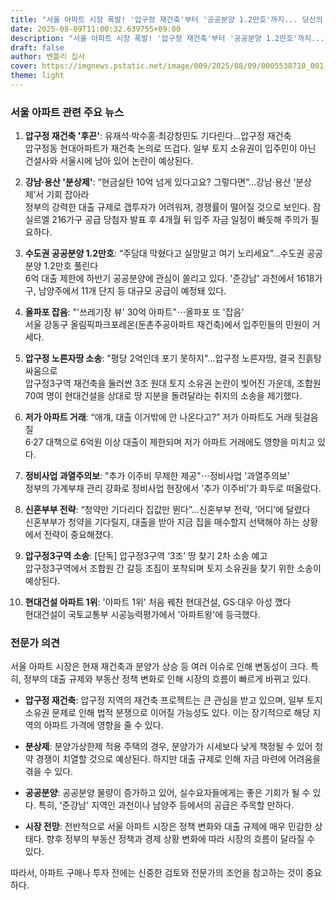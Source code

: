 ```yaml
---
title: "서울 아파트 시장 폭발! '압구정 재건축'부터 '공공분양 1.2만호'까지... 당신의 돈줄을 잡아라!"
date: 2025-08-09T11:00:32.639755+09:00
description: "서울 아파트 시장 폭발! '압구정 재건축'부터 '공공분양 1.2만호'까지... 당신의 돈줄을 잡아라!"
draft: false
author: 벤틀리 집사
cover: https://imgnews.pstatic.net/image/009/2025/08/09/0005538710_001_20250809094912734.jpg?type=nf142_103
theme: light
---
```


### 서울 아파트 관련 주요 뉴스

1. **압구정 재건축 '후끈'**: 유재석·박수홍·최강창민도 기다린다…압구정 재건축  
   압구정동 현대아파트가 재건축 논의로 뜨겁다. 일부 토지 소유권이 입주민이 아닌 건설사와 서울시에 남아 있어 논란이 예상된다.

2. **강남·용산 '분상제'**: “현금실탄 10억 넘게 있다고요? 그렇다면”…강남·용산 ‘분상제’서 기회 잡아라  
   정부의 강력한 대출 규제로 갭투자가 어려워져, 경쟁률이 떨어질 것으로 보인다. 잠실르엘 216가구 공급 당첨자 발표 후 4개월 뒤 입주 자금 일정이 빠듯해 주의가 필요하다.

3. **수도권 공공분양 1.2만호**: “주담대 막혔다고 실망말고 여기 노리세요”…수도권 공공분양 1.2만호 풀린다  
   6억 대출 제한에 하반기 공공분양에 관심이 쏠리고 있다. '준강남' 과천에서 1618가구, 남양주에서 11개 단지 등 대규모 공급이 예정돼 있다.

4. **올파포 잡음**: "'쓰레기장 뷰' 30억 아파트"⋯올파포 또 '잡음'  
   서울 강동구 올림픽파크포레온(둔촌주공아파트 재건축)에서 입주민들의 민원이 거세다.

5. **압구정 노른자땅 소송**: "평당 2억인데 포기 못하지"…압구정 노른자땅, 결국 진흙탕 싸움으로  
   압구정3구역 재건축을 둘러싼 3조 원대 토지 소유권 논란이 빚어진 가운데, 조합원 70여 명이 현대건설을 상대로 땅 지분을 돌려달라는 취지의 소송을 제기했다.

6. **저가 아파트 거래**: “애걔, 대출 이거밖에 안 나온다고?” 저가 아파트도 거래 뒷걸음질  
   6·27 대책으로 6억원 이상 대출이 제한되며 저가 아파트 거래에도 영향을 미치고 있다.

7. **정비사업 과열주의보**: "추가 이주비 무제한 제공"⋯정비사업 '과열주의보'  
   정부의 가계부채 관리 강화로 정비사업 현장에서 '추가 이주비'가 화두로 떠올랐다.

8. **신혼부부 전략**: “청약만 기다리다 집값만 뛴다”…신혼부부 전략, ‘어디’에 달렸다  
   신혼부부가 청약을 기다릴지, 대출을 받아 지금 집을 매수할지 선택해야 하는 상황에서 전략이 중요해졌다.

9. **압구정3구역 소송**: [단독] 압구정3구역 ‘3조’ 땅 찾기 2차 소송 예고  
   압구정3구역에서 조합원 간 갈등 조짐이 포착되며 토지 소유권을 찾기 위한 소송이 예상된다.

10. **현대건설 아파트 1위**: '아파트 1위' 처음 꿰찬 현대건설, GS·대우 아성 깼다  
    현대건설이 국토교통부 시공능력평가에서 '아파트왕'에 등극했다.

### 전문가 의견

서울 아파트 시장은 현재 재건축과 분양가 상승 등 여러 이슈로 인해 변동성이 크다. 특히, 정부의 대출 규제와 부동산 정책 변화로 인해 시장의 흐름이 빠르게 바뀌고 있다. 

- **압구정 재건축**: 압구정 지역의 재건축 프로젝트는 큰 관심을 받고 있으며, 일부 토지 소유권 문제로 인해 법적 분쟁으로 이어질 가능성도 있다. 이는 장기적으로 해당 지역의 아파트 가격에 영향을 줄 수 있다.

- **분상제**: 분양가상한제 적용 주택의 경우, 분양가가 시세보다 낮게 책정될 수 있어 청약 경쟁이 치열할 것으로 예상된다. 하지만 대출 규제로 인해 자금 마련에 어려움을 겪을 수 있다.

- **공공분양**: 공공분양 물량이 증가하고 있어, 실수요자들에게는 좋은 기회가 될 수 있다. 특히, '준강남' 지역인 과천이나 남양주 등에서의 공급은 주목할 만하다.

- **시장 전망**: 전반적으로 서울 아파트 시장은 정책 변화와 대출 규제에 매우 민감한 상태다. 향후 정부의 부동산 정책과 경제 상황 변화에 따라 시장의 흐름이 달라질 수 있다.

따라서, 아파트 구매나 투자 전에는 신중한 검토와 전문가의 조언을 참고하는 것이 중요하다.